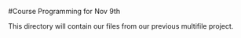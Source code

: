 #Course Programming for Nov 9th

This directory will contain our files from our previous multifile project.
